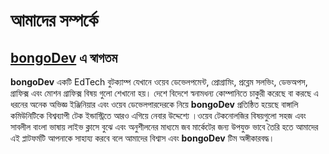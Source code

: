 # আমাদের সম্পর্কে


## [bongoDev](https://bongodev.com/) এ স্বাগতম

**bongoDev** একটি EdTech বুটক্যাম্প যেখানে ওয়েব ডেভেলপমেন্ট, প্রোগ্রামিং, প্রব্লেম সলভিং, ডেভঅপস, গ্রাফিক্স এবং মোশন গ্রাফিক্স বিষয় গুলো শেখানো হয়। দেশে বিদেশে স্বনামধন্য কোম্পানিতে চাকুরী করেছে বা করছে এ ধরনের অনেক অভিজ্ঞ ইঞ্জিনিয়ার এবং ওয়েব ডেভেলপারদেরকে নিয়ে **bongoDev** প্রতিষ্ঠিত হয়েছে বাঙ্গালি কমিউনিটিকে বিশ্বব্যাপী টেক ইন্ডাস্ট্রিতে আরও এগিয়ে নেবার উদ্দেশ্যে ।ওয়েব টেকনোলজির বিষয়গুলো সহজ এবং সাবলীল বাংলা ভাষায় লাইভ ক্লাসে বুঝে এবং অনুশীলনের মাধ্যমে জব মার্কেটের জন্য উপযুক্ত ভাবে তৈরি হতে আমাদের এই প্লাটফর্মটি আপনাকে সাহায্য করবে বলে আমাদের বিশ্বাস এবং **bongoDev** টিম অঙ্গীকারবদ্ধ।
